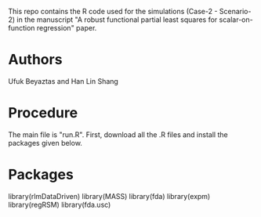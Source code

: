 This repo contains the R code used for the simulations (Case-2 - Scenario-2) in the manuscript "A robust functional partial least squares for scalar-on-function regression"
paper. 
# Authors
Ufuk Beyaztas and Han Lin Shang
# Procedure
The main file is "run.R". First, download all the .R files and install the packages given below.
# Packages
library(rlmDataDriven)
library(MASS)
library(fda)
library(expm)
library(regRSM)
library(fda.usc)
